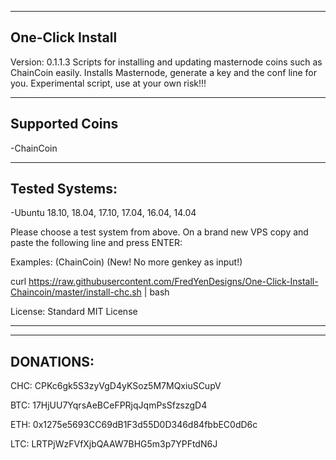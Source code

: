---------
One-Click Install
---------

Version: 0.1.1.3
Scripts for installing and updating masternode coins such as ChainCoin easily. Installs Masternode, generate a key and the conf line for you.
Experimental script, use at your own risk!!!

----------------
Supported Coins
----------------
-ChainCoin

---------------
Tested Systems: 
---------------
-Ubuntu 18.10, 18.04, 17.10, 17.04, 16.04, 14.04

Please choose a test system from above.
On a brand new VPS copy and paste the following line and press ENTER:

Examples:
(ChainCoin) (New! No more genkey as input!)

curl https://raw.githubusercontent.com/FredYenDesigns/One-Click-Install-Chaincoin/master/install-chc.sh | bash

License:  Standard MIT License

**********

---------------
DONATIONS: 
--------------- 

CHC: CPKc6gk5S3zyVgD4yKSoz5M7MQxiuSCupV

BTC: 17HjUU7YqrsAeBCeFPRjqJqmPsSfzszgD4

ETH: 0x1275e5693CC69dB1F3d55D0D346d84fbbEC0dD6c

LTC: LRTPjWzFVfXjbQAAW7BHG5m3p7YPFtdN6J
